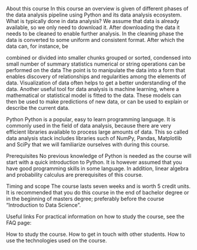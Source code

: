 About this course
In this course an overview is given of different phases of the data analysis pipeline using Python and its data analysis ecosystem. What is typically done in data analysis? We assume that data is already available, so we only need to download it. After downloading the data it needs to be cleaned to enable further analysis. In the cleaning phase the data is converted to some uniform and consistent format. After which the data can, for instance, be

combined or divided into smaller chunks
grouped or sorted,
condensed into small number of summary statistics
numerical or string operations can be performed on the data
The point is to manipulate the data into a form that enables discovery of relationships and regularities among the elements of data. Visualization of data often helps to get a better understanding of the data. Another useful tool for data analysis is machine learning, where a mathematical or statistical model is fitted to the data. These models can then be used to make predictions of new data, or can be used to explain or describe the current data.

Python
Python is a popular, easy to learn programming language. It is commonly used in the field of data analysis, because there are very efficient libraries available to process large amounts of data. This so called data analysis stack includes libraries such of NumPy, Pandas, Matplotlib and SciPy that we will familiarize ourselves with during this course.

Prerequisites
No previous knowledge of Python is needed as the course will start with a quick introduction to Python. It is however assumed that you have good programming skills in some language. In addition, linear algebra and probability calculus are prerequisites of this course.

Timing and scope
The course lasts seven weeks and is worth 5 credit units. It is recommended that you do this course in the end of bachelor degree or in the beginning of masters degree; preferably before the course “Introduction to Data Science”.

Useful links
For practical information on how to study the course, see the FAQ page:

How to study the course.
How to get in touch with other students.
How to use the technologies used on the course.
